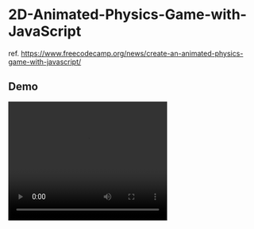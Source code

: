 # 2D-Animated-Physics-Game-with-JavaScript
ref. https://www.freecodecamp.org/news/create-an-animated-physics-game-with-javascript/

## Demo

<video width="320" height="240" controls>
  <source src="Assets/demoGame.mp4" type="video/mp4">
  Your browser does not support the video tag.
</video>